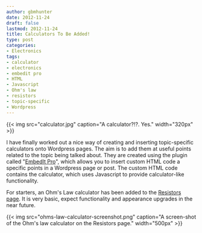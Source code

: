 ```yaml
---
author: gbmhunter
date: 2012-11-24
draft: false
lastmod: 2012-11-24
title: Calculators To Be Added!
type: post
categories:
- Electronics
tags:
- calculator
- electronics
- embedit pro
- HTML
- Javascript
- Ohm's law
- resistors
- topic-specific
- Wordpress
---
```


{{< img src="calculator.jpg" caption="A calculator?!?. Yes."  width="320px" >}}

I have finally worked out a nice way of creating and inserting topic-specific calculators onto Wordpress pages. The aim is to add them at useful points related to the topic being talked about. They are created using the plugin called "[EmbedIt Pro](http://wordpress.org/extend/plugins/embedit-pro/)", which allows you to insert custom HTML code a specific points in a Wordpress page or post. The custom HTML code contains the calculator, which uses Javascript to provide calculator-like functionality.

For starters, an Ohm's Law calculator has been added to the [Resistors page](/electronics/components/resistors). It is very basic, expect functionality and appearance upgrades in the near future.

{{< img src="ohms-law-calculator-screenshot.png" caption="A screen-shot of the Ohm's law calculator on the Resistors page."  width="500px" >}}
